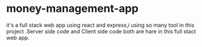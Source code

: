 # money-management-app
 it's a full stack web app using react and express,i using so many tool in this project .Server side code and Client side code both are hare in this full stact web app.
